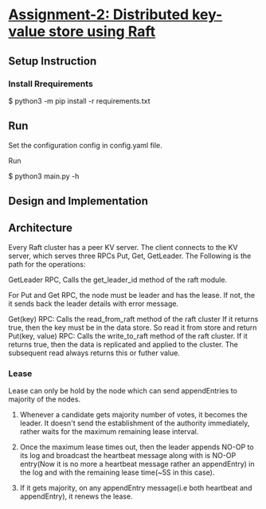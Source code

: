 # [Assignment-2: Distributed key-value store using Raft]( https://docs.google.com/document/u/1/d/e/2PACX-1vSy3psit4UbAQci5vZhj-NhRQCIm5eBRdCDIXnnAe_cNPouWomX6P95MSuZdoSMd_rV0ugUJvJaVnGY/pub)

## Setup Instruction

### Install Rrequirements

$ python3 -m pip install -r requirements.txt

## Run

Set the configuration config in config.yaml file.

Run

$ python3 main.py -h

## Design and Implementation

## Architecture

Every Raft cluster has a peer KV server.
The client connects to the KV server, which serves three RPCs Put, Get, GetLeader.
The Following is the path for the operations:

GetLeader RPC,
    Calls the get_leader_id method of the raft module.

For Put and Get RPC, the node must be leader and has the lease. If not, the it sends back the leader details with error message.

Get(key) RPC:
    Calls the read_from_raft method of the raft cluster
    If it returns true, then the key must be in the data store. So read it from store and return
Put(key, value) RPC:
    Calls the write_to_raft method of the raft cluster.
    If it returns true, then the data is replicated and applied to the cluster. The subsequent read always returns this or futher value.

### Lease

Lease can only be hold by the node which can send appendEntries to majority of the nodes.

1. Whenever a candidate gets majority number of votes, it becomes the leader.
It doesn't send the establishment of the authority immediately, rather waits for the maximum remaining lease interval.

2. Once the maximum lease times out, then the leader appends NO-OP to its log and broadcast the heartbeat message along with is NO-OP entry(Now it is no more a heartbeat message rather an appendEntry) in the log and with the remaining lease time(~5S in this case).

3. If it gets majority, on any appendEntry message(i.e both heartbeat and appendEntry), it renews the lease.
